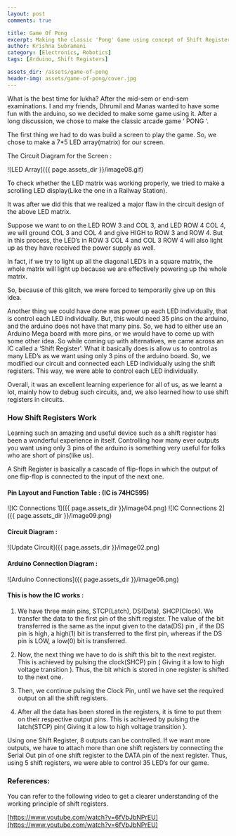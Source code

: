 ```yaml
---
layout: post
comments: true

title: Game Of Pong
excerpt: Making the classic 'Pong' Game using concept of Shift Registers
author: Krishna Subramani
category: [Electronics, Robotics]
tags: [Arduino, Shift Registers]

assets_dir: /assets/game-of-pong
header-img: assets/game-of-pong/cover.jpg
---
```


What is the best time for lukha? After the mid-sem or end-sem
examinations. I and my friends, Dhrumil and Manas wanted to have some
fun with the arduino, so we decided to make some game using it. After a
long discussion, we chose to make the classic arcade game ‘ PONG ‘.

The first thing we had to do was build a screen to play the game. So, we
chose to make a 7\*5 LED array(matrix) for our screen.

The Circuit Diagram for the Screen :

![LED Array]({{ page.assets_dir }}/image08.gif)

To check whether the LED matrix was working properly, we tried to make a
scrolling LED display(Like the one in a Railway Station).

It was after we did this that we realized a major flaw in the circuit
design of the above LED matrix.

Suppose we want to on the LED ROW 3 and COL 3, and LED ROW 4 COL 4, we
will ground COL 3 and COL 4 and give HIGH to ROW 3 and ROW 4. But in
this process, the LED’s in ROW 3 COL 4 and COL 3 ROW 4 will also light
up as they have received the power supply as well.

In fact, if we try to light up all the diagonal LED’s in a square
matrix, the whole matrix will light up because we are effectively
powering up the whole matrix.

So, because of this glitch, we were forced to temporarily give up on
this idea.

Another thing we could have done was power up each LED individually,
that is control each LED individually. But, this would need 35 pins on
the arduino, and the arduino does not have that many pins. So, we had to
either use an Arduino Mega board with more pins, or we would have to
come up with some other idea. So while coming up with alternatives, we
came across an IC called a ‘Shift Register’. What it basically does is
allow us to control as many LED’s as we want using only 3 pins of the
arduino board. So, we modified our circuit and connected each LED
individually using the shift registers. This way, we were able to
control each LED individually.

Overall, it was an excellent learning experience for all of us, as we
learnt a lot, mainly how to debug such circuits, and, we also learned
how to use shift registers in circuits.

### How Shift Registers Work

Learning such an amazing and useful device such as a shift register has
been a wonderful experience in itself. Controlling how many ever outputs
you want using only 3 pins of the arduino is something very useful for
folks who are short of pins(like us).

A Shift Register is basically a cascade of flip-flops in which the
output of one flip-flop is connected to the input of the next one.

#### Pin Layout and Function Table : (IC is 74HC595)

![IC Connections 1]({{ page.assets_dir }}/image04.png)
![IC Connections 2]({{ page.assets_dir }}/image09.png)


#### Circuit Diagram :

![Update Circuit]({{ page.assets_dir }}/image02.png)

#### Arduino Connection Diagram :

![Arduino Connections]({{ page.assets_dir }}/image06.png)

#### This is how the IC works :

1.  We have three main pins, STCP(Latch), DS(Data), SHCP(Clock). We
    transfer the data to the first pin of the shift register. The
    value of the bit transferred is the same as the input given to
    the data(DS) pin , if the DS pin is high, a high(1) bit is
    transferred to the first pin, whereas if the DS pin is LOW,
    a low(0) bit is transferred.

2.  Now, the next thing we have to do is shift this bit to the
    next register. This is achieved by pulsing the clock(SHCP) pin (
    Giving it a low to high voltage transition ). Thus, the bit which
    is stored in one register is shifted to the next one.

3.  Then, we continue pulsing the Clock Pin, until we have set the
    required output on all the shift registers.

4.  After all the data has been stored in the registers, it is time to
    put them on their respective output pins. This is achieved by
    pulsing the latch(STCP) pin( Giving it a low to high voltage
    transition ).

Using one Shift Register, 8 outputs can be controlled. If we want more
outputs, we have to attach more than one shift registers by connecting
the Serial Out pin of one shift register to the DATA pin of the next
register. Thus, using 5 shift registers, we were able to control 35
LED’s for our game.

### References:

You can refer to the following video to get a clearer understanding of
the working principle of shift registers.

[https://www.youtube.com/watch?v=6fVbJbNPrEU](https://www.youtube.com/watch?v=6fVbJbNPrEU)
